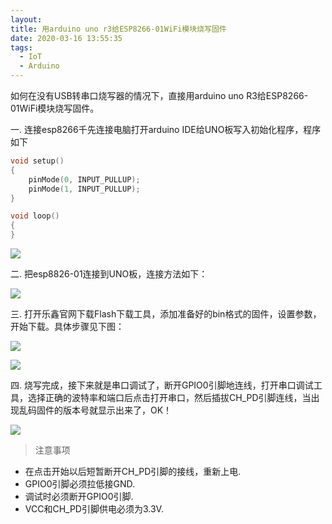 ```yaml
---
layout: 
title: 用arduino uno r3给ESP8266-01WiFi模块烧写固件
date: 2020-03-16 13:55:35
tags:
  - IoT
  - Arduino
---
```


如何在没有USB转串口烧写器的情况下，直接用arduino uno R3给ESP8266-01WiFi模块烧写固件。

<!-- more -->

一. 连接esp8266千先连接电脑打开arduino IDE给UNO板写入初始化程序，程序如下

```c
void setup()
{
    pinMode(0, INPUT_PULLUP);
    pinMode(1, INPUT_PULLUP);
}

void loop()
{
}
```

![](1584338558.jpg)

二. 把esp8826-01连接到UNO板，连接方法如下：
    
![](1584338752.jpg)

三. 打开乐鑫官网下载Flash下载工具，添加准备好的bin格式的固件，设置参数，开始下载。具体步骤见下图：

![](1584338851.jpg)

![](1584338910.jpg)

四. 烧写完成，接下来就是串口调试了，断开GPIO0引脚地连线，打开串口调试工具，选择正确的波特率和端口后点击打开串口，然后插拔CH_PD引脚连线，当出现乱码固件的版本号就显示出来了，OK！

![](1584339052.jpg)
    
> 注意事项
* 在点击开始以后短暂断开CH_PD引脚的接线，重新上电.
* GPIO0引脚必须拉低接GND.
* 调试时必须断开GPIO0引脚.
* VCC和CH_PD引脚供电必须为3.3V.